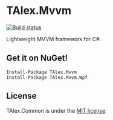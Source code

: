 # TAlex.Mvvm
[![Build status](https://ci.appveyor.com/api/projects/status/fs0fugvd4b743sdv?svg=true)](https://ci.appveyor.com/project/T-Alex/mvvm)

Lightweight MVVM framework for C#.


## Get it on NuGet!

    Install-Package TAlex.Mvvm
    Install-Package TAlex.Mvvm.Wpf

## License
TAlex.Common is under the [MIT license](LICENSE.md).
